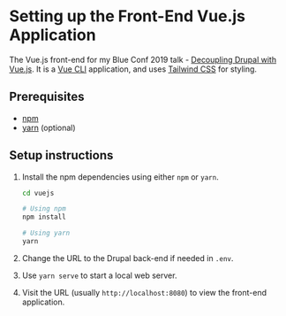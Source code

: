 # Setting up the Front-End Vue.js Application

The Vue.js front-end for my Blue Conf 2019 talk - [Decoupling Drupal with Vue.js](https://www.oliverdavies.uk/talks/decoupling-drupal-vuejs). It is a [Vue CLI](https://cli.vuejs.org) application, and uses [Tailwind CSS](https://tailwindcss.com) for styling.

## Prerequisites

* [npm](https://docs.npmjs.com/cli/npm)
* [yarn](https://yarnpkg.com) (optional)

## Setup instructions

1. Install the npm dependencies using either `npm` or `yarn`.

    ```bash
    cd vuejs

    # Using npm
    npm install

    # Using yarn
    yarn
    ```

1. Change the URL to the Drupal back-end if needed in `.env`.

1. Use `yarn serve` to start a local web server.

1. Visit the URL (usually `http://localhost:8080`) to view the front-end application.
